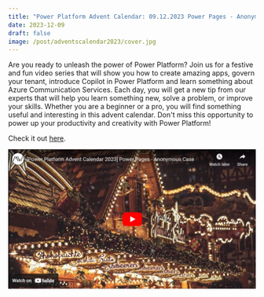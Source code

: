 ```yaml
---
title: "Power Platform Advent Calendar: 09.12.2023 Power Pages - Anonymous Case"
date: 2023-12-09
draft: false
image: /post/adventscalendar2023/cover.jpg
---
```


Are you ready to unleash the power of Power Platform? Join us for a festive and fun video series that will show you how to create amazing apps, govern your tenant, introduce Copilot in Power Platform and learn something about Azure Communication Services. Each day, you will get a new tip from our experts that will help you learn something new, solve a problem, or improve your skills. Whether you are a beginner or a pro, you will find something useful and interesting in this advent calendar. Don't miss this opportunity to power up your productivity and creativity with Power Platform!

Check it out [here](https://youtu.be/6rx1N0e6b1Y).

[![](video.jpg)](https://youtu.be/6rx1N0e6b1Y)